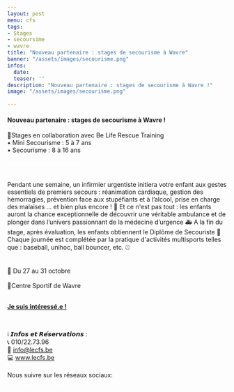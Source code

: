 ```yaml
---
layout: post
menu: cfs
tags:
- Stages
- secoursime
- wavre
title: "Nouveau partenaire : stages de secourisme à Wavre"
banner: "/assets/images/secourisme.png"
infos:
  date: 
  teaser: ''
description: "Nouveau partenaire : stages de secourisme à Wavre !"
image: "/assets/images/secourisme.png"

---
```

#### Nouveau partenaire : stages de secourisme à Wavre !

🤝Stages en collaboration avec Be Life Rescue Training <br>
• Mini Secourisme : 5 à 7 ans <br>
• Secourisme : 8 à 16 ans
<br>

<a href="https://www.canva.com/link?target=https%3A%2F%2Fwww12.iclub.be%2Fmyiclub3_CFS_register.asp%3FClubID%3D559%26LG%3DFR%26Categorie%3D4%26Groupe%3D1%26Province%3DBrabant&design=DAF_e3BiKzk&accessRole=owner&linkSource=comment" class="btn btn-info-filled m-4" style="color: #fff !important;"><strong>Je réserve mon activité !</strong></a>

<br>
Pendant une semaine, un infirmier urgentiste initiera votre enfant aux gestes essentiels de premiers secours : réanimation cardiaque, gestion des hémorragies, prévention face aux stupéfiants et à l’alcool, prise en charge des malaises ... et bien plus encore ! 🚨 Et ce n'est pas tout : les enfants auront la chance exceptionnelle de découvrir une véritable ambulance et de plonger dans l’univers passionnant de la médecine d’urgence 🚑 A la fin du stage, après évaluation, les enfants obtiennent le Diplôme de Secouriste 📜 Chaque journée est complétée par la pratique d'activités multisports telles que : baseball, unihoc, ball bouncer, etc. ⚾
<br><br>

📆 Du 27 au 31 octobre
<br><br>
📍Centre Sportif de Wavre
<br><br>


[**Je suis intéressé.e !**](https://www.canva.com/link?target=https%3A%2F%2Fwww12.iclub.be%2Fmyiclub3_CFS_register.asp%3FClubID%3D559%26LG%3DFR%26Categorie%3D4%26Groupe%3D1%26Province%3DBrabant&design=DAF_e3BiKzk&accessRole=owner&linkSource=comment)

<br>

ℹ️ 𝙄𝙣𝙛𝙤𝙨 𝙚𝙩 𝙍𝙚́𝙨𝙚𝙧𝙫𝙖𝙩𝙞𝙤𝙣𝙨 :<br>
📞 010/22.73.96<br>
📧 info@lecfs.be<br>
💻 www.lecfs.be<br>
<br>
Nous suivre sur les réseaux sociaux:
<br>
  <a href="https://www.facebook.com/CFSasbl" class="btn btn-info-filled m-4" style="color: #fff !important;">Notre page Facebook</a>
